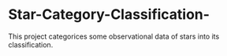 # Star-Category-Classification-
This project categorices some observational data of stars into its classification.
